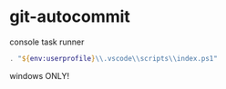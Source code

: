 # git-autocommit

console task runner

```ps1
. "${env:userprofile}\\.vscode\\scripts\\index.ps1"
```

windows ONLY!
